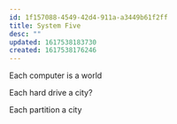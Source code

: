 ```yaml
---
id: 1f157088-4549-42d4-911a-a3449b61f2ff
title: System Five
desc: ""
updated: 1617538183730
created: 1617538176246
---
```


Each computer is a world

Each hard drive a city?

Each partition a city
